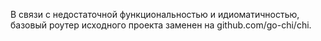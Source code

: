В связи с недостаточной функциональностью и идиоматичностью, базовый роутер исходного проекта заменен на github.com/go-chi/chi. 